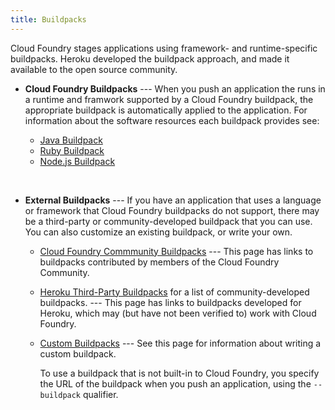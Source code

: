 ```yaml
---
title: Buildpacks
---
```


Cloud Foundry stages applications using framework- and runtime-specific buildpacks. Heroku developed the buildpack approach, and made it available to the open source community. 


* **Cloud Foundry Buildpacks** ---  When you push an application the runs in a runtime and framwork supported by a Cloud Foundry buildpack, the appropriate buildpack is automatically applied to the application.  For information about the software resources each buildpack provides see:   

     * [Java Buildpack](/docs/using/deploying-apps/java-buildpack.html)
     * [Ruby Buildpack](/docs/using/deploying-apps/ruby-buildpack.html)
     * [Node.js Buildpack](/docs/using/deploying-apps/node-buildpack.html) 

<br>

* **External Buildpacks** --- If you have an application that uses a language or framework that Cloud Foundry buildpacks do not support, there may be a third-party or community-developed buildpack that you can use. You can also customize an existing buildpack, or write your own.

    * [Cloud Foundry Commmunity Buildpacks](https://github.com/cloudfoundry-community/cf-docs-contrib/wiki/Buildpacks) --- This page has links to buildpacks contributed by members of the Cloud Foundry Community.

    * [Heroku Third-Party Buildpacks](https://devcenter.heroku.com/articles/third-party-buildpacks) for a list of community-developed buildpacks. --- This page has links to buildpacks developed for Heroku, which may (but have not been verified to) work with Cloud Foundry.
    * [Custom Buildpacks](/docs/using/deploying-apps/custom-buildpacks.html) --- See this page for information about writing a custom buildpack.


      To use a buildpack that is not built-in to Cloud Foundry, you specify the URL of the buildpack when you push an application, using the `--buildpack` qualifier. 







